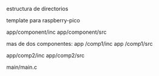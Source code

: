 estructura de directorios 

template para raspberry-pico 

app/component/inc 
app/component/src 

mas de dos componentes: 
app /comp1/inc
app /comp1/src

app/comp2/inc
app/comp2/src

main/main.c
 

